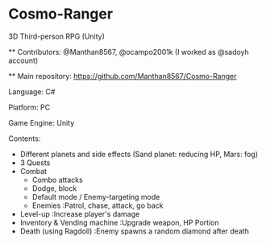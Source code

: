 # Cosmo-Ranger
3D Third-person RPG (Unity)


** Contributors: @Manthan8567, @ocampo2001k (I worked as @sadoyh account)

** Main repository: https://github.com/Manthan8567/Cosmo-Ranger


Language: C#

Platform: PC

Game Engine: Unity


Contents:
- Different planets and side effects (Sand planet: reducing HP, Mars: fog)
- 3 Quests
- Combat
  - Combo attacks
  - Dodge, block
  - Default mode / Enemy-targeting mode
  - Enemies :Patrol, chase, attack, go back
- Level-up :Increase player's damage
- Inventory & Vending machine :Upgrade weapon, HP Portion
- Death (using Ragdoll) :Enemy spawns a random diamond after death
